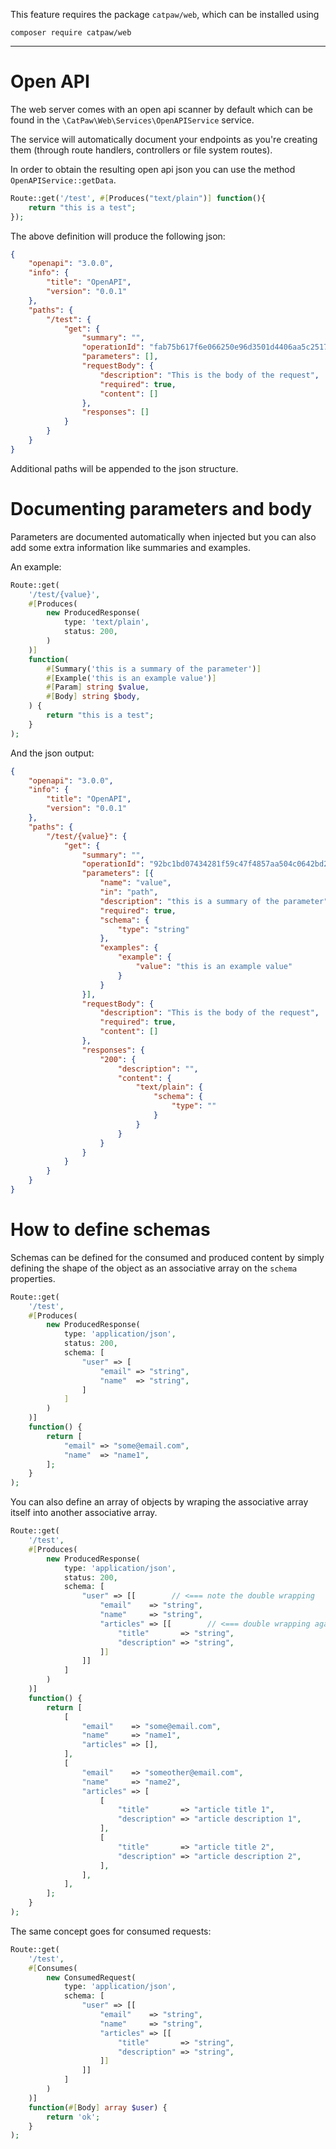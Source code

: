 This feature requires the package `catpaw/web`, which can be installed using<br/>
```
composer require catpaw/web
```
<hr/>

# Open API

The web server comes with an open api scanner by default which can be found in the `\CatPaw\Web\Services\OpenAPIService` service.

The service will automatically document your endpoints as you're creating them (through route handlers, controllers or file system routes).

In order to obtain the resulting open api json you can use the method `OpenAPIService::getData`.

```php
Route::get('/test', #[Produces("text/plain")] function(){
    return "this is a test";
});
```

The above definition will produce the following json:

```json
{
    "openapi": "3.0.0",
    "info": {
        "title": "OpenAPI",
        "version": "0.0.1"
    },
    "paths": {
        "/test": {
            "get": {
                "summary": "",
                "operationId": "fab75b617f6e066250e96d3501d4406aa5c25170",
                "parameters": [],
                "requestBody": {
                    "description": "This is the body of the request",
                    "required": true,
                    "content": []
                },
                "responses": []
            }
        }
    }
}
```

Additional paths will be appended to the json structure.

# Documenting parameters and body

Parameters are documented automatically when injected but you can also add some extra information like summaries and examples.

An example:

```php
Route::get(
    '/test/{value}',
    #[Produces(
        new ProducedResponse(
            type: 'text/plain',
            status: 200,
        )
    )]
    function(
        #[Summary('this is a summary of the parameter')]
        #[Example('this is an example value')]
        #[Param] string $value,
        #[Body] string $body,
    ) {
        return "this is a test";
    }
);
```

And the json output:

```json
{
    "openapi": "3.0.0",
    "info": {
        "title": "OpenAPI",
        "version": "0.0.1"
    },
    "paths": {
        "/test/{value}": {
            "get": {
                "summary": "",
                "operationId": "92bc1bd07434281f59c47f4857aa504c0642bd2f",
                "parameters": [{
                    "name": "value",
                    "in": "path",
                    "description": "this is a summary of the parameter",
                    "required": true,
                    "schema": {
                        "type": "string"
                    },
                    "examples": {
                        "example": {
                            "value": "this is an example value"
                        }
                    }
                }],
                "requestBody": {
                    "description": "This is the body of the request",
                    "required": true,
                    "content": []
                },
                "responses": {
                    "200": {
                        "description": "",
                        "content": {
                            "text/plain": {
                                "schema": {
                                    "type": ""
                                }
                            }
                        }
                    }
                }
            }
        }
    }
}
```

# How to define schemas

Schemas can be defined for the consumed and produced content by simply defining the shape of the object as an associative array on the `schema` properties.

```php
Route::get(
    '/test',
    #[Produces(
        new ProducedResponse(
            type: 'application/json',
            status: 200,
            schema: [
                "user" => [
                    "email" => "string",
                    "name"  => "string",
                ]
            ]
        )
    )]
    function() {
        return [
            "email" => "some@email.com",
            "name"  => "name1",
        ];
    }
);
```

You can also define an array of objects by wraping the associative array itself into another associative array.

```php
Route::get(
    '/test',
    #[Produces(
        new ProducedResponse(
            type: 'application/json',
            status: 200,
            schema: [
                "user" => [[        // <=== note the double wrapping
                    "email"    => "string",
                    "name"     => "string",
                    "articles" => [[        // <=== double wrapping again to indicate an array of articles
                        "title"       => "string",
                        "description" => "string",
                    ]]
                ]]
            ]
        )
    )]
    function() {
        return [
            [
                "email"    => "some@email.com",
                "name"     => "name1",
                "articles" => [],
            ],
            [
                "email"    => "someother@email.com",
                "name"     => "name2",
                "articles" => [
                    [
                        "title"       => "article title 1",
                        "description" => "article description 1",
                    ],
                    [
                        "title"       => "article title 2",
                        "description" => "article description 2",
                    ],
                ],
            ],
        ];
    }
);
```

The same concept goes for consumed requests:

```php
Route::get(
    '/test',
    #[Consumes(
        new ConsumedRequest(
            type: 'application/json',
            schema: [
                "user" => [[
                    "email"    => "string",
                    "name"     => "string",
                    "articles" => [[
                        "title"       => "string",
                        "description" => "string",
                    ]]
                ]]
            ]
        )
    )]
    function(#[Body] array $user) {
        return 'ok';
    }
);
```

